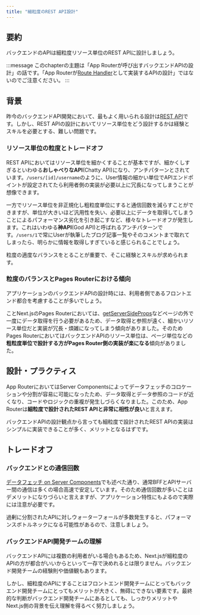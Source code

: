 ```yaml
---
title: "細粒度のREST API設計"
---
```


## 要約

バックエンドのAPIは細粒度リソース単位のREST APIに設計しましょう。

:::message
このchapterの主題は「App Routerが呼び出すバックエンドAPIの設計」の話です。「App Routerが[Route Handler](https://nextjs.org/docs/app/building-your-application/routing/route-handlers)として実装するAPIの設計」ではないのでご注意ください。
:::

## 背景

昨今のバックエンドAPI開発において、最もよく用いられる設計は[REST API](https://learn.microsoft.com/ja-jp/azure/architecture/best-practices/api-design)です。しかし、REST APIの設計においてリソース単位をどう設計するかは経験とスキルを必要とする、難しい問題です。

### リソース単位の粒度とトレードオフ

REST APIにおいてはリソース単位を細かくすることが基本ですが、細かくしすぎるといわゆる**おしゃべりなAPI**(Chatty API)になり、アンチパターンとされています。`/users/[id]/username`のように、User情報の細かい単位でAPIエンドポイントが設定されてたら利用者側の実装が必要以上に冗長になってしまうことが想像できます。

一方でリソース単位を非正規化し粗粒度単位にすると通信回数を減らすことができますが、単位が大きいほど汎用性を失い、必要以上にデータを取得してしまうことによるパフォーマンス劣化を引き起こすなど、様々なトレードオフが発生します。これはいわゆる**神API**(God API)と呼ばれるアンチパターンです。`/users/1`で常にUserが執筆したブログ記事一覧やそのコメントまで取れてしまったら、明らかに情報を取得しすぎていると感じられることでしょう。

粒度の適度なバランスをとることが重要で、そこに経験とスキルが求められます。

### 粒度のバランスとPages Routerにおける傾向

アプリケーションのバックエンドAPIの設計時には、利用者側であるフロントエンド都合を考慮することが多いでしょう。

ことNext.jsのPages Routerにおいては、[getServerSideProps](https://nextjs.org/docs/pages/building-your-application/data-fetching/get-server-side-props)などページの外で一度にデータ取得を行う必要があるため、データ取得と参照が遠く、細かいリソース単位だと実装が冗長・煩雑になってしまう傾向がありました。そのためPages RouterにおいてはバックエンドAPIのリソース単位は、ページ単位などの**粗粒度単位で設計する方がPages Router側の実装が楽になる**傾向がありました。

## 設計・プラクティス

App RouterにおいてはServer Componentsによってデータフェッチのコロケーションや分割が容易に可能になったため、データ取得とデータ参照のコードが近くなり、コードやロジックの重複が発生しづらくなりました。このため、App Routerは**細粒度で設計されたREST APIと非常に相性が良い**と言えます。

バックエンドAPIの設計観点から言っても細粒度で設計されたREST APIの実装はシンプルに実装できることが多く、メリットとなるはずです。

## トレードオフ

### バックエンドとの通信回数

[データフェッチ on Server Components](part_1_server_components)でも述べた通り、通常BFFとAPIサーバー間の通信は多くの場合高速で安定しています。そのため通信回数が多いことはデメリットになりづらいと言えますが、アプリケーション特性にもよるので実際には注意が必要です。

過剰に分割されたAPIに対しウォーターフォールが多数発生すると、パフォーマンスボトルネックになる可能性があるので、注意しましょう。

### バックエンドAPI開発チームの理解

バックエンドAPIには複数の利用者がいる場合もあるため、Next.jsが細粒度のAPIの方が都合がいいからといって一存で決めれるとは限りません。バックエンド開発チームの経験則や価値観もあります。

しかし、細粒度のAPIにすることはフロントエンド開発チームにとってもバックエンド開発チームにとってもメリットが大きく、無碍にできない要素です。最終的な判断がバックエンド開発チームにあるとしても、しっかりメリットやNext.js側の背景を伝え理解を得るべく努力しましょう。
